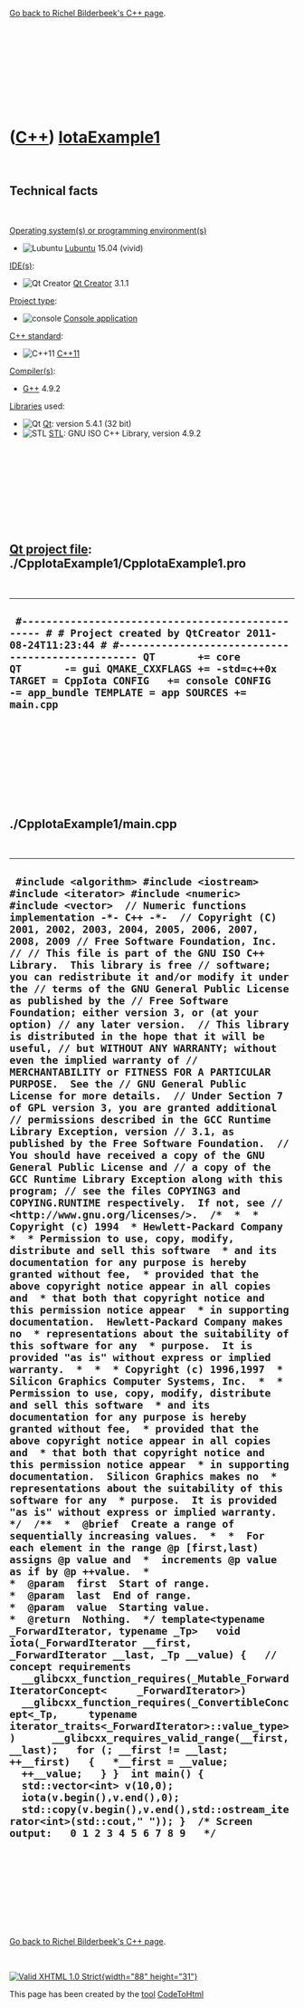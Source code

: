 

[Go back to Richel Bilderbeek's C++ page](Cpp.htm).

 

 

 

 

 

([C++](Cpp.htm)) [IotaExample1](CppIotaExample1.htm)
====================================================

 

Technical facts
---------------

 

[Operating system(s) or programming environment(s)](CppOs.htm)

-   ![Lubuntu](PicLubuntu.png) [Lubuntu](CppLubuntu.htm) 15.04 (vivid)

[IDE(s)](CppIde.htm):

-   ![Qt Creator](PicQtCreator.png) [Qt Creator](CppQtCreator.htm) 3.1.1

[Project type](CppQtProjectType.htm):

-   ![console](PicConsole.png) [Console
    application](CppConsoleApplication.htm)

[C++ standard](CppStandard.htm):

-   ![C++11](PicCpp11.png) [C++11](Cpp11.htm)

[Compiler(s)](CppCompiler.htm):

-   [G++](CppGpp.htm) 4.9.2

[Libraries](CppLibrary.htm) used:

-   ![Qt](PicQt.png) [Qt](CppQt.htm): version 5.4.1 (32 bit)
-   ![STL](PicStl.png) [STL](CppStl.htm): GNU ISO C++ Library, version
    4.9.2

 

 

 

 

 

[Qt project file](CppQtProjectFile.htm): ./CppIotaExample1/CppIotaExample1.pro
------------------------------------------------------------------------------

 

  ------------------------------------------------------------------------------------------------------------------------------------------------------------------------------------------------------------------------------------------------------------------------------------------------------------------------------
  ` #------------------------------------------------- # # Project created by QtCreator 2011-08-24T11:23:44 # #------------------------------------------------- QT       += core QT       -= gui QMAKE_CXXFLAGS += -std=c++0x TARGET = CppIota CONFIG   += console CONFIG   -= app_bundle TEMPLATE = app SOURCES += main.cpp`
  ------------------------------------------------------------------------------------------------------------------------------------------------------------------------------------------------------------------------------------------------------------------------------------------------------------------------------

 

 

 

 

 

./CppIotaExample1/main.cpp
--------------------------

 

  ------------------------------------------------------------------------------------------------------------------------------------------------------------------------------------------------------------------------------------------------------------------------------------------------------------------------------------------------------------------------------------------------------------------------------------------------------------------------------------------------------------------------------------------------------------------------------------------------------------------------------------------------------------------------------------------------------------------------------------------------------------------------------------------------------------------------------------------------------------------------------------------------------------------------------------------------------------------------------------------------------------------------------------------------------------------------------------------------------------------------------------------------------------------------------------------------------------------------------------------------------------------------------------------------------------------------------------------------------------------------------------------------------------------------------------------------------------------------------------------------------------------------------------------------------------------------------------------------------------------------------------------------------------------------------------------------------------------------------------------------------------------------------------------------------------------------------------------------------------------------------------------------------------------------------------------------------------------------------------------------------------------------------------------------------------------------------------------------------------------------------------------------------------------------------------------------------------------------------------------------------------------------------------------------------------------------------------------------------------------------------------------------------------------------------------------------------------------------------------------------------------------------------------------------------------------------------------------------------------------------------------------------------------------------------------------------------------------------------------------------------------------------------------------------------------------------------------------------------------------------------------------------------------------------------------------------------------------------------------------------------------------------------------------------------------------------------------------------------------------------------------------------------------------------------------------------------------------------------------------------------------------------------------------------------------------------------------------------------------------------------------------------------------------------------------------------------------------------------------
  ` #include <algorithm> #include <iostream> #include <iterator> #include <numeric> #include <vector>  // Numeric functions implementation -*- C++ -*-  // Copyright (C) 2001, 2002, 2003, 2004, 2005, 2006, 2007, 2008, 2009 // Free Software Foundation, Inc. // // This file is part of the GNU ISO C++ Library.  This library is free // software; you can redistribute it and/or modify it under the // terms of the GNU General Public License as published by the // Free Software Foundation; either version 3, or (at your option) // any later version.  // This library is distributed in the hope that it will be useful, // but WITHOUT ANY WARRANTY; without even the implied warranty of // MERCHANTABILITY or FITNESS FOR A PARTICULAR PURPOSE.  See the // GNU General Public License for more details.  // Under Section 7 of GPL version 3, you are granted additional // permissions described in the GCC Runtime Library Exception, version // 3.1, as published by the Free Software Foundation.  // You should have received a copy of the GNU General Public License and // a copy of the GCC Runtime Library Exception along with this program; // see the files COPYING3 and COPYING.RUNTIME respectively.  If not, see // <http://www.gnu.org/licenses/>.  /*  *  * Copyright (c) 1994  * Hewlett-Packard Company  *  * Permission to use, copy, modify, distribute and sell this software  * and its documentation for any purpose is hereby granted without fee,  * provided that the above copyright notice appear in all copies and  * that both that copyright notice and this permission notice appear  * in supporting documentation.  Hewlett-Packard Company makes no  * representations about the suitability of this software for any  * purpose.  It is provided "as is" without express or implied warranty.  *  *  * Copyright (c) 1996,1997  * Silicon Graphics Computer Systems, Inc.  *  * Permission to use, copy, modify, distribute and sell this software  * and its documentation for any purpose is hereby granted without fee,  * provided that the above copyright notice appear in all copies and  * that both that copyright notice and this permission notice appear  * in supporting documentation.  Silicon Graphics makes no  * representations about the suitability of this software for any  * purpose.  It is provided "as is" without express or implied warranty.  */  /**  *  @brief  Create a range of sequentially increasing values.  *  *  For each element in the range @p [first,last) assigns @p value and  *  increments @p value as if by @p ++value.  *  *  @param  first  Start of range.  *  @param  last  End of range.  *  @param  value  Starting value.  *  @return  Nothing.  */ template<typename _ForwardIterator, typename _Tp>   void iota(_ForwardIterator __first, _ForwardIterator __last, _Tp __value) {   // concept requirements   __glibcxx_function_requires(_Mutable_ForwardIteratorConcept<     _ForwardIterator>)   __glibcxx_function_requires(_ConvertibleConcept<_Tp,     typename iterator_traits<_ForwardIterator>::value_type>)      __glibcxx_requires_valid_range(__first, __last);   for (; __first != __last; ++__first)   {   *__first = __value;   ++__value;   } }  int main() {   std::vector<int> v(10,0);    iota(v.begin(),v.end(),0);    std::copy(v.begin(),v.end(),std::ostream_iterator<int>(std::cout," ")); }  /* Screen output:   0 1 2 3 4 5 6 7 8 9   */`
  ------------------------------------------------------------------------------------------------------------------------------------------------------------------------------------------------------------------------------------------------------------------------------------------------------------------------------------------------------------------------------------------------------------------------------------------------------------------------------------------------------------------------------------------------------------------------------------------------------------------------------------------------------------------------------------------------------------------------------------------------------------------------------------------------------------------------------------------------------------------------------------------------------------------------------------------------------------------------------------------------------------------------------------------------------------------------------------------------------------------------------------------------------------------------------------------------------------------------------------------------------------------------------------------------------------------------------------------------------------------------------------------------------------------------------------------------------------------------------------------------------------------------------------------------------------------------------------------------------------------------------------------------------------------------------------------------------------------------------------------------------------------------------------------------------------------------------------------------------------------------------------------------------------------------------------------------------------------------------------------------------------------------------------------------------------------------------------------------------------------------------------------------------------------------------------------------------------------------------------------------------------------------------------------------------------------------------------------------------------------------------------------------------------------------------------------------------------------------------------------------------------------------------------------------------------------------------------------------------------------------------------------------------------------------------------------------------------------------------------------------------------------------------------------------------------------------------------------------------------------------------------------------------------------------------------------------------------------------------------------------------------------------------------------------------------------------------------------------------------------------------------------------------------------------------------------------------------------------------------------------------------------------------------------------------------------------------------------------------------------------------------------------------------------------------------------------------------------------------------

 

 

 

 

 

[Go back to Richel Bilderbeek's C++ page](Cpp.htm).



 

[![Valid XHTML 1.0 Strict](valid-xhtml10.png){width="88"
height="31"}](http://validator.w3.org/check?uri=referer)

This page has been created by the [tool](Tools.htm)
[CodeToHtml](ToolCodeToHtml.htm)

